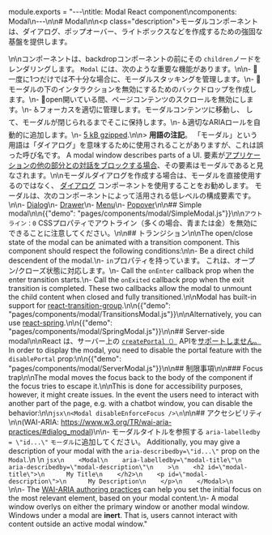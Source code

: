 module.exports = "---\ntitle: Modal React component\ncomponents: Modal\n---\n\n# Modal\n\n<p class=\"description\">モーダルコンポーネントは、ダイアログ、ポップオーバー、ライトボックスなどを作成するための強固な基盤を提供します。</p>\n\nコンポーネントは、backdropコンポーネントの前にその `children`ノードをレンダリングします。 `Modal` には、次のような重要な機能があります。\n\n- 💄 一度に1つだけでは不十分な場合に、モーダルスタッキングを管理します。\n- 🔐モーダルの下のインタラクションを無効にするためのバックドロップを作成します。\n- 🔐open開いている間、ページコンテンツのスクロールを無効にします。\n- ♿️フォーカスを適切に管理します。モーダルコンテンツに移動し、 して、モーダルが閉じられるまでそこに保持します。\n- ♿️適切なARIAロールを自動的に追加します。\n- [5 kB gzipped](/size-snapshot).\n\n> **用語の注記**。 「モーダル」という用語は「ダイアログ」を意味するために使用されることがありますが、これは誤った呼び名です。 A modal window describes parts of a UI. 要素が[アプリケーションの他の部分との対話をブロックする場合](https://en.wikipedia.org/wiki/Modal_window)、その要素はモーダルであると見なされます。\n\nモーダルダイアログを作成する場合は、モーダルを直接使用するのではなく、 [ダイアログ](/components/dialogs/) コンポーネントを使用することをお勧めします。 モーダルは、次のコンポーネントによって活用される低レベルの構成要素です。\n\n- [Dialog](/components/dialogs/)\n- [Drawer](/components/drawers/)\n- [Menu](/components/menus/)\n- [Popover](/components/popover/)\n\n## Simple modal\n\n{{\"demo\": \"pages/components/modal/SimpleModal.js\"}}\n\n`アウトライン：0` CSSプロパティでアウトライン（多くの場合、青または金）を無効にできることに注意してください。\n\n## トランジション\n\nThe open/close state of the modal can be animated with a transition component. This component should respect the following conditions:\n\n- Be a direct child descendent of the modal.\n- `in`プロパティを持っています。 これは、オープン/クローズ状態に対応します。\n- Call the `onEnter` callback prop when the enter transition starts.\n- Call the `onExited` callback prop when the exit transition is completed. These two callbacks allow the modal to unmount the child content when closed and fully transitioned.\n\nModal has built-in support for [react-transition-group](https://github.com/reactjs/react-transition-group).\n\n{{\"demo\": \"pages/components/modal/TransitionsModal.js\"}}\n\nAlternatively, you can use [react-spring](https://github.com/react-spring/react-spring).\n\n{{\"demo\": \"pages/components/modal/SpringModal.js\"}}\n\n## Server-side modal\n\nReact は、サーバー上の [`createPortal（）`](https://reactjs.org/docs/portals.html) APIを[サポートしません。](https://github.com/facebook/react/issues/13097) In order to display the modal, you need to disable the portal feature with the `disablePortal` prop:\n\n{{\"demo\": \"pages/components/modal/ServerModal.js\"}}\n\n## 制限事項\n\n### Focus trap\n\nThe modal moves the focus back to the body of the component if the focus tries to escape it.\n\nThis is done for accessibility purposes, however, it might create issues. In the event the users need to interact with another part of the page, e.g. with a chatbot window, you can disable the behavior:\n\n```jsx\n<Modal disableEnforceFocus />\n```\n\n## アクセシビリティ\n\n(WAI-ARIA: https://www.w3.org/TR/wai-aria-practices/#dialog_modal)\n\n- モーダルタイトルを参照する `aria-labelledby = \"id...\"` `モーダル`に追加してください。 Additionally, you may give a description of your modal with the `aria-describedby=\"id...\"` prop on the `Modal`.\n    \n    ```jsx\n    <Modal\n    aria-labelledby=\"modal-title\"\n    aria-describedby=\"modal-description\"\n    >\n    <h2 id=\"modal-title\">\n      My Title\n    </h2>\n    <p id=\"modal-description\">\n      My Description\n    </p>\n    </Modal>\n    ```\n\n- The [WAI-ARIA authoring practices](https://www.w3.org/TR/wai-aria-practices/examples/dialog-modal/dialog.html) can help you set the initial focus on the most relevant element, based on your modal content.\n- A modal window overlys on either the primary window or another modal window. Windows under a modal are **inert**. That is, users cannot interact with content outside an active modal window."